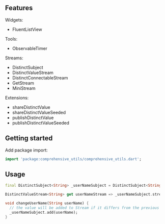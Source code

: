 <!--
This README describes the package. If you publish this package to pub.dev,
this README's contents appear on the landing page for your package.

For information about how to write a good package README, see the guide for
[writing package pages](https://dart.dev/guides/libraries/writing-package-pages).

For general information about developing packages, see the Dart guide for
[creating packages](https://dart.dev/guides/libraries/create-library-packages)
and the Flutter guide for
[developing packages and plugins](https://flutter.dev/developing-packages).
-->

## Features

Widgets:

* FluentListView

Tools:

* ObservableTimer

Streams:

* DistinctSubject
* DistinctValueStream
* DistinctConnectableStream
* GetStream
* MiniStream

Extensions:

* shareDistinctValue
* shareDistinctValueSeeded
* publishDistinctValue
* publishDistinctValueSeeded

## Getting started

Add package import:

```dart
import 'package:comprehensive_utils/comprehensive_utils.dart';
```

## Usage

```dart
final DistinctSubject<String> _userNameSubject = DistinctSubject<String>();

DistinctValueStream<String> get userNameStream => _userNameSubject.stream;

void changeUserName(String userName) {
  // the value will be added to Stream if it differs from the previous one
  _userNameSubject.add(userName);
}
```
